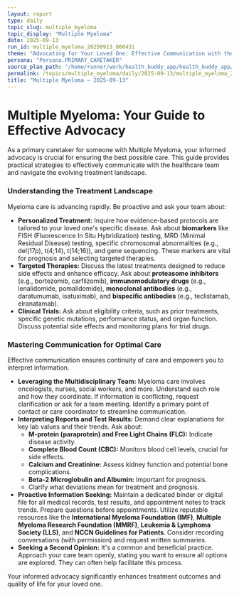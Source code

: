 ```yaml
---
layout: report
type: daily
topic_slug: multiple_myeloma
topic_display: "Multiple Myeloma"
date: 2025-09-13
run_id: multiple_myeloma_20250913_060431
theme: "Advocating for Your Loved One: Effective Communication with the Myeloma Care Team"
persona: "Persona.PRIMARY_CARETAKER"
source_plan_path: "/home/runner/work/health_buddy_app/health_buddy_app/.results/multiple_myeloma/weekly_plan/2025-09-08/plan.json"
permalink: /topics/multiple_myeloma/daily/2025-09-13/multiple_myeloma_20250913_060431/
title: "Multiple Myeloma — 2025-09-13"
---
```


# Multiple Myeloma: Your Guide to Effective Advocacy

As a primary caretaker for someone with Multiple Myeloma, your informed advocacy is crucial for ensuring the best possible care. This guide provides practical strategies to effectively communicate with the healthcare team and navigate the evolving treatment landscape.

### Understanding the Treatment Landscape

Myeloma care is advancing rapidly. Be proactive and ask your team about:

*   **Personalized Treatment:** Inquire how evidence-based protocols are tailored to your loved one's specific disease. Ask about **biomarkers** like FISH (Fluorescence In Situ Hybridization) testing, MRD (Minimal Residual Disease) testing, specific chromosomal abnormalities (e.g., del(17p), t(4;14), t(14;16)), and gene sequencing. These markers are vital for prognosis and selecting targeted therapies.
*   **Targeted Therapies:** Discuss the latest treatments designed to reduce side effects and enhance efficacy. Ask about **proteasome inhibitors** (e.g., bortezomib, carfilzomib), **immunomodulatory drugs** (e.g., lenalidomide, pomalidomide), **monoclonal antibodies** (e.g., daratumumab, isatuximab), and **bispecific antibodies** (e.g., teclistamab, elranatamab).
*   **Clinical Trials:** Ask about eligibility criteria, such as prior treatments, specific genetic mutations, performance status, and organ function. Discuss potential side effects and monitoring plans for trial drugs.

### Mastering Communication for Optimal Care

Effective communication ensures continuity of care and empowers you to interpret information.

*   **Leveraging the Multidisciplinary Team:** Myeloma care involves oncologists, nurses, social workers, and more. Understand each role and how they coordinate. If information is conflicting, request clarification or ask for a team meeting. Identify a primary point of contact or care coordinator to streamline communication.
*   **Interpreting Reports and Test Results:** Demand clear explanations for key lab values and their trends. Ask about:
    *   **M-protein (paraprotein) and Free Light Chains (FLC):** Indicate disease activity.
    *   **Complete Blood Count (CBC):** Monitors blood cell levels, crucial for side effects.
    *   **Calcium and Creatinine:** Assess kidney function and potential bone complications.
    *   **Beta-2 Microglobulin and Albumin:** Important for prognosis.
    *   Clarify what deviations mean for treatment and prognosis.
*   **Proactive Information Seeking:** Maintain a dedicated binder or digital file for all medical records, test results, and appointment notes to track trends. Prepare questions before appointments. Utilize reputable resources like the **International Myeloma Foundation (IMF)**, **Multiple Myeloma Research Foundation (MMRF)**, **Leukemia & Lymphoma Society (LLS)**, and **NCCN Guidelines for Patients**. Consider recording conversations (with permission) and request written summaries.
*   **Seeking a Second Opinion:** It's a common and beneficial practice. Approach your care team openly, stating you want to ensure all options are explored. They can often help facilitate this process.

Your informed advocacy significantly enhances treatment outcomes and quality of life for your loved one.

